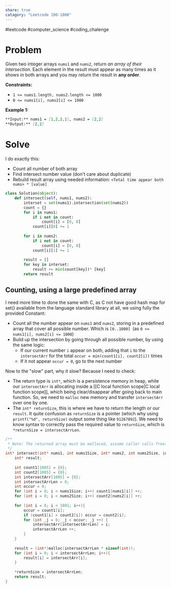```yaml
---
share: true
catagory: "Leetcode 100-1000"
---
```

#leetcode #computer_science #coding_chalenge

# Problem

Given two integer arrays `nums1` and `nums2`, return _an array of their intersection_. Each element in the result must appear as many times as it shows in both arrays and you may return the result in **any order**.

**Constraints:**

- `1 <= nums1.length, nums2.length <= 1000`
- `0 <= nums1[i], nums2[i] <= 1000`

**Example 1:**
```markdown
**Input:** nums1 = [1,2,2,1], nums2 = [2,2]
**Output:** [2,2]
```

# Solve
I do exactly this:
- Count all number of both array
- Find intersect number value (don't care about duplicate)
- Rebuild result array using needed information: `<Total time appear both nums> * [value]`

```python
class Solution(object):
    def intersect(self, nums1, nums2):
        interset = set(nums1).intersection(set(nums2))
        count = {}
        for i in nums1:
            if i not in count:
                count[i] = [0, 0]
            count[i][0] += 1
        
        for i in nums2:
            if i not in count:
                count[i] = [0, 0]
            count[i][1] += 1
        
        result = []
        for key in interset:
            result += min(count[key])* [key]
        return result
```

## Counting, using a large predefined array

I need more time to done the same with C, as C not have good hash map for set() available from the language standard library at all, we using fully the provided Constant:
- Count all the number appear on `nums1` and `nums2`, storing in a predefined array that cover all possible number. Which is  `[0..1000] `(as `0 <= nums1[i], nums2[i] <= 1000`)
- Build up the intersection by going through all possible number, by using the same logic:
    - If our current number `i` appear on both, adding that `i` to the  `intersectArr` for the total `occur = min(count1[i], count2[i])` times
    - If it not appear `occur = 0`, go to the next number

Now to the "slow" part, why it slow? Because I need to check:
- The return type is `int*`, which is a persistence memory in heap, while our `intersectArr` is allocating inside a [[C local function scope|C local function scope]], which being clear/disappear after going back to main function. So, we need to `malloc` new memory and transfer `intersectArr` over one by one. 
- The `int* returnSize`, this is where we have to return the length or our `result`. It quite confusion as `returnSize` is a pointer (which why using `printf("%d", returnSize)` output some thing like `91267892`). We need to know syntax to correctly pass the required value to  `returnSize`, which is `*returnSize = intersectArrLen`.

```c
/**
 * Note: The returned array must be malloced, assume caller calls free().
 */
int* intersect(int* nums1, int nums1Size, int* nums2, int nums2Size, int* returnSize){
    int* result;
    
    int count1[1005] = {0};
    int count2[1005] = {0};
    int intersectArr[1005] = {0};
    int intersectArrLen = 0;
    int occur = 0;
    for (int i = 0; i < nums1Size; i++) count1[nums1[i]] ++;
    for (int i = 0; i < nums2Size; i++) count2[nums2[i]] ++;
    
    for (int i = 0; i < 1001; i++){
        occur = count1[i];
        if (count1[i] > count2[i]) occur = count2[i];
        for (int _j = 0; _j < occur; _j ++) {
            intersectArr[intersectArrLen] = i;
            intersectArrLen ++;
        }
    }
    
    result = (int*)malloc(intersectArrLen * sizeof(int));
    for (int i = 0; i < intersectArrLen; i++){
        result[i] = intersectArr[i];
    }
    
    *returnSize = intersectArrLen;
    return result;
}
```